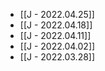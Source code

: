 - [[J - 2022.04.25]]
- [[J - 2022.04.18]]
- [[J - 2022.04.11]]
- [[J - 2022.04.02]]
- [[J - 2022.03.28]]
